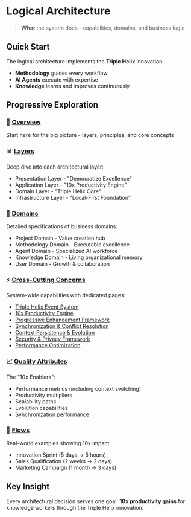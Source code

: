 # Logical Architecture

> **What** the system does - capabilities, domains, and business logic

## Quick Start

The logical architecture implements the **Triple Helix** innovation:
- **Methodology** guides every workflow
- **AI Agents** execute with expertise  
- **Knowledge** learns and improves continuously

## Progressive Exploration

### 🎯 [Overview](Overview.md)
Start here for the big picture - layers, principles, and core concepts

### 📊 [Layers](Layers.md)
Deep dive into each architectural layer:
- Presentation Layer - "Democratize Excellence"
- Application Layer - "10x Productivity Engine"
- Domain Layer - "Triple Helix Core"
- Infrastructure Layer - "Local-First Foundation"

### 🏢 [Domains](Domains.md)
Detailed specifications of business domains:
- Project Domain - Value creation hub
- Methodology Domain - Executable excellence
- Agent Domain - Specialized AI workforce
- Knowledge Domain - Living organizational memory
- User Domain - Growth & collaboration

### ⚡ [Cross-Cutting Concerns](Cross-Cutting.md)
System-wide capabilities with dedicated pages:
- [Triple Helix Event System](cross-cutting/Triple-Helix-Events.md)
- [10x Productivity Engine](cross-cutting/10x-Productivity-Engine.md)
- [Progressive Enhancement Framework](cross-cutting/Progressive-Enhancement.md)
- [Synchronization & Conflict Resolution](cross-cutting/Synchronization.md)
- [Context Persistence & Evolution](cross-cutting/Context-Management.md)
- [Security & Privacy Framework](cross-cutting/Security-Privacy.md)
- [Performance Optimization](cross-cutting/Performance-Optimization.md)

### 📈 [Quality Attributes](Quality-Attributes.md)
The "10x Enablers":
- Performance metrics (including context switching)
- Productivity multipliers
- Scalability paths
- Evolution capabilities
- Synchronization performance

### 🔄 [Flows](Flows.md)
Real-world examples showing 10x impact:
- Innovation Sprint (5 days → 5 hours)
- Sales Qualification (2 weeks → 2 days)
- Marketing Campaign (1 month → 3 days)

## Key Insight

Every architectural decision serves one goal: **10x productivity gains** for knowledge workers through the Triple Helix innovation.